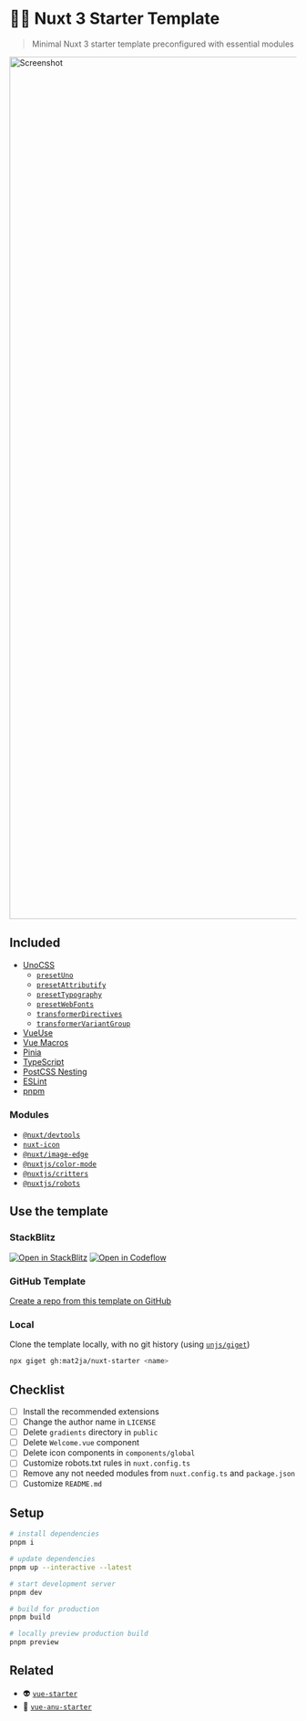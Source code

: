 # 🧚🏻 Nuxt 3 Starter Template

> Minimal Nuxt 3 starter template preconfigured with essential modules

<a href="https://nuxt-starter-iota.vercel.app">
  <img width="1512" alt="Screenshot" src="https://user-images.githubusercontent.com/46557266/215290984-bbdf7179-05f9-424a-8ec2-febaffceda66.png">
</a>

## Included
- [UnoCSS](https://github.com/unocss/unocss)
  - [`presetUno`](https://github.com/unocss/unocss/tree/main/packages/preset-uno)
  - [`presetAttributify`](https://github.com/unocss/unocss/tree/main/packages/preset-attributify)
  - [`presetTypography`](https://github.com/unocss/unocss/tree/main/packages/preset-typography)
  - [`presetWebFonts`](https://github.com/unocss/unocss/tree/main/packages/preset-web-fonts)
  - [`transformerDirectives`](https://github.com/unocss/unocss/tree/main/packages/transformer-directives)
  - [`transformerVariantGroup`](https://github.com/unocss/unocss/tree/main/packages/transformer-variant-group)
- [VueUse](https://vueuse.org/)
- [Vue Macros](https://vue-macros.sxzz.moe/)
- [Pinia](https://pinia.vuejs.org/)
- [TypeScript](https://www.typescriptlang.org/)
- [PostCSS Nesting](https://github.com/csstools/postcss-plugins/tree/main/plugins/postcss-nesting)
- [ESLint](https://github.com/antfu/eslint-config)
- [pnpm](https://pnpm.io/)

### Modules
- [`@nuxt/devtools`](https://nuxt.com/modules/devtools)
- [`nuxt-icon`](https://github.com/nuxt-modules/icon)
- [`@nuxt/image-edge`](https://v1.image.nuxtjs.org/get-started)
- [`@nuxtjs/color-mode`](https://color-mode.nuxtjs.org/)
- [`@nuxtjs/critters`](https://github.com/nuxt-modules/critters)
- [`@nuxtjs/robots`](https://nuxt.com/modules/robots)

## Use the template

### StackBlitz

[![Open in StackBlitz](https://developer.stackblitz.com/img/open_in_stackblitz.svg)](https://stackblitz.com/github/mat2ja/nuxt-starter)
[![Open in Codeflow](https://developer.stackblitz.com/img/open_in_codeflow.svg)](https://pr.new/mat2ja/nuxt-starter)

### GitHub Template
[Create a repo from this template on GitHub](https://github.com/mat2ja/vue-starter/generate)

### Local
Clone the template locally, with no git history (using [`unjs/giget`](https://github.com/unjs/giget))

```bash
npx giget gh:mat2ja/nuxt-starter <name>
```

## Checklist

- [ ] Install the recommended extensions
- [ ] Change the author name in `LICENSE`
- [ ] Delete `gradients` directory in `public`
- [ ] Delete `Welcome.vue` component
- [ ] Delete icon components in `components/global`
- [ ] Customize robots.txt rules in `nuxt.config.ts`
- [ ] Remove any not needed modules from `nuxt.config.ts` and `package.json`
- [ ] Customize `README.md`

## Setup

```bash
# install dependencies
pnpm i

# update dependencies
pnpm up --interactive --latest

# start development server
pnpm dev

# build for production
pnpm build

# locally preview production build
pnpm preview
```

## Related

- 👽 [`vue-starter`](https://github.com/mat2ja/vue-starter)
- 🔮 [`vue-anu-starter`](https://github.com/mat2ja/vue-anu-starter)
